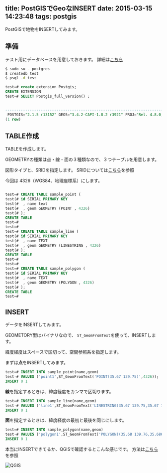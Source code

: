 title: PostGISでGeoなINSERT
date: 2015-03-15 14:23:48
tags: postgis
---

PostGISで地物をINSERTしてみます。

<!-- more -->

## 準備

テスト用にデータベースを用意しておきます。
詳細は[こちら](http://www.jurigis.me/2015/01/09/postgis-install-2/)

```sh
$ sudo su - postgres
$ createdb test
$ psql -d test
```
```sql
test=# create extension Postgis;
CREATE EXTENSION
test=# SELECT Postgis_full_version() ;
                                                                        postgis_full_version

---------------------------------------------------------------------------------------------------------------------------------------------------------------------
 POSTGIS="2.1.5 r13152" GEOS="3.4.2-CAPI-1.8.2 r3921" PROJ="Rel. 4.8.0, 6 March 2012" GDAL="GDAL 1.9.2, released 2012/10/08" LIBXML="2.7.6" LIBJSON="UNKNOWN" RASTER
(1 row)
```

## TABLE作成

TABLEを作成します。

GEOMETRYの種類は点・線・面の３種類なので、３つテーブルを用意します。

図形タイプと、SRIDを指定します。
SRIDについては[こちら](http://www.jurigis.me/2015/02/05/about-srid/)を参照

今回は 4326（WGS84、地理座標系）にします。

```sql

test=# CREATE TABLE sample_point (
test(# id SERIAL PRIMARY KEY
test(#  , name text
test(#  , geom GEOMETRY (POINT , 4326)
test(# );
CREATE TABLE
test=#
test=#
test=# CREATE TABLE sample_line (
test(# id SERIAL PRIMARY KEY
test(#  , name TEXT
test(#  , geom GEOMETRY (LINESTRING , 4326)
test(# );
CREATE TABLE
test=#
test=#
test=# CREATE TABLE sample_polygon (
test(# id SERIAL PRIMARY KEY
test(#  , name TEXT
test(#  , geom GEOMETRY (POLYGON , 4326)
test(# );
CREATE TABLE
test=#

```

## INSERT

データをINSERTしてみます。

GEOMETORY型はバイナリなので、
`ST_GeomFromText`を使って、INSERTします。

緯度経度はスペースで区切って、空間参照系を指定します。

まずは**点**をINSERTしてみます。

```sql
test=# INSERT INTO sample_point(name,geom)
test-# VALUES ('point1',ST_GeomFromText('POINT(35.67 139.75)',4326));
INSERT 0 1
```

**線**を指定するときは、緯度経度をカンマで区切ります。

```sql
test=# INSERT INTO sample_line(name,geom)
test-# VALUES ('line1',ST_GeomFromText('LINESTRING(35.67 139.75,35.67 139.755,35.675 139.755 )',4326));
INSERT 0 1
```

**面**を指定するときは、緯度経度の最初と最後を同じにします。

```sql
test=# INSERT INTO sample_polygon(name,geom)
test-# VALUES ('polygon1',ST_GeomFromText('POLYGON((35.68 139.76,35.686 139.76,35.686 139.766,35.68 139.766 ,35.68 139.76 ))',4326));
INSERT 0 1
```

本当にINSERTできてるか、QGISで確認するとこんな感じです。
方法は[こちら](http://www.jurigis.me/2015/01/29/display-postgis-data-in-qgis/)を参照

![QGIS](QGIS_01.png)



